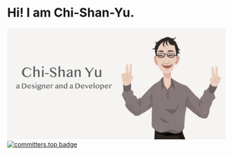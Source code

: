# Hi! I am Chi-Shan-Yu.
<a href="https://dtd.ntue.edu.tw/chsyu" target="_blank" rel="my home page">![alt README header](https://raw.githubusercontent.com/chsyu/Chi-Shan-Yu/main/profile.png)</a>
[![committers.top badge](https://user-badge.committers.top/taiwan/chsyu.svg)](https://user-badge.committers.top/taiwan/chsyu)
